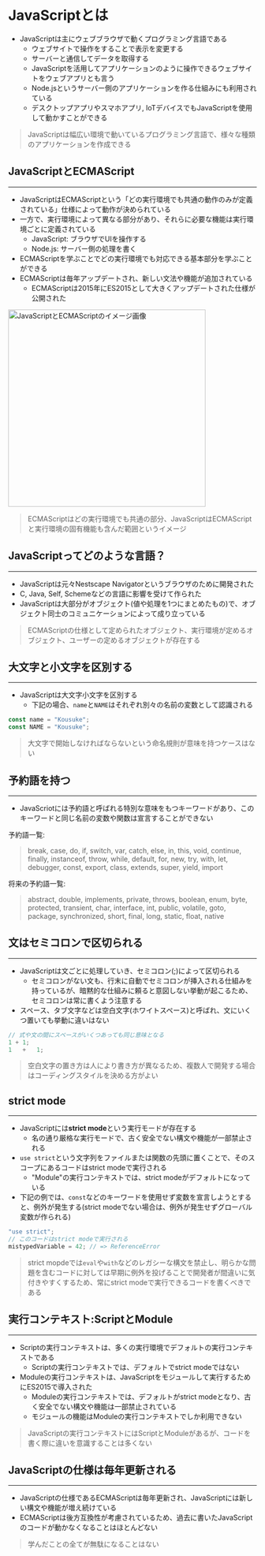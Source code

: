 # JavaScriptとは
- JavaScriptは主にウェブブラウザで動くプログラミング言語である
  - ウェブサイトで操作をすることで表示を変更する
  - サーバーと通信してデータを取得する
  - JavaScriptを活用してアプリケーションのように操作できるウェブサイトをウェブアプリとも言う
  - Node.jsというサーバー側のアプリケーションを作る仕組みにも利用されている
  - デスクトップアプリやスマホアプリ, IoTデバイスでもJavaScriptを使用して動かすことができる
> JavaScriptは幅広い環境で動いているプログラミング言語で、様々な種類のアプリケーションを作成できる

## JavaScriptとECMAScript
***
- JavaScriptはECMAScriptという「どの実行環境でも共通の動作のみが定義されている」仕様によって動作が決められている
- 一方で、実行環境によって異なる部分があり、それらに必要な機能は実行環境ごとに定義されている
  - JavaScript: ブラウザでUIを操作する
  - Node.js: サーバー側の処理を書く
- ECMAScriptを学ぶことでどの実行環境でも対応できる基本部分を学ぶことができる
- ECMAScriptは毎年アップデートされ、新しい文法や機能が追加されている
  - ECMAScriptは2015年にES2015として大きくアップデートされた仕様が公開された

<img width="400" alt="
JavaScriptとECMAScriptのイメージ画像" src="https://jsprimer.net/basic/introduction/img/javascript-ecmascript.png">
> ECMAScriptはどの実行環境でも共通の部分、JavaScriptはECMAScriptと実行環境の固有機能も含んだ範囲というイメージ

## JavaScriptってどのような言語？
***
- JavaScriptは元々Nestscape Navigatorというブラウザのために開発された
- C, Java, Self, Schemeなどの言語に影響を受けて作られた
- JavaScriptは大部分がオブジェクト(値や処理を1つにまとめたもの)で、オブジェクト同士のコミュニケーションによって成り立っている
> ECMAScriptの仕様として定められたオブジェクト、実行環境が定めるオブジェクト、ユーザーの定めるオブジェクトが存在する

## 大文字と小文字を区別する
***
- JavaScriptは大文字小文字を区別する
  - 下記の場合、`name`と`NAME`はそれぞれ別々の名前の変数として認識される
```JavaScript
const name = "Kousuke";
const NAME = "Kousuke";
```
> 大文字で開始しなければならないという命名規則が意味を持つケースはない

## 予約語を持つ
***
- JavaScriotには予約語と呼ばれる特別な意味をもつキーワードがあり、このキーワードと同じ名前の変数や関数は宣言することができない

予約語一覧:
> break, case, do, if, switch, var, catch, else, in, this, void, continue, finally, instanceof, throw, while, default, for, new, try, with, let, debugger, const, export, class, extends, super, yield, import

将来の予約語一覧:
> abstract, double, implements, private, throws, boolean, enum, byte, protected, transient, char, interface, int, public, volatile, goto, package, synchronized, short, final, long, static, float, native

## 文はセミコロンで区切られる
***
- JavaScriptは文ごとに処理していき、セミコロン(;)によって区切られる
  - セミコロンがない文も、行末に自動でセミコロンが挿入される仕組みを持っているが、暗黙的な仕組みに頼ると意図しない挙動が起こるため、セミコロンは常に書くよう注意する
- スペース、タブ文字などは空白文字(ホワイトスペース)と呼ばれ、文にいくつ置いても挙動に違いはない
```JavaScript
// 式や文の間にスペースがいくつあっても同じ意味となる
1 + 1;
1   +   1;
```
> 空白文字の置き方は人により書き方が異なるため、複数人で開発する場合はコーディングスタイルを決める方がよい

## strict mode
***
- JavaScriptには**strict mode**という実行モードが存在する
  - 名の通り厳格な実行モードで、古く安全でない構文や機能が一部禁止される
- `use strict`という文字列をファイルまたは関数の先頭に置くことで、そのスコープにあるコードはstrict modeで実行される
  - "Module"の実行コンテキストでは、strict modeがデフォルトになっている
- 下記の例では、`const`などのキーワードを使用せず変数を宣言しようとすると、例外が発生する(strict modeでない場合は、例外が発生せずグローバル変数が作られる)
```JavaScript
"use strict";
// このコードはstrict modeで実行される
mistypedVariable = 42; // => ReferenceError
```
> strict mopdeでは`eval`や`with`などのレガシーな構文を禁止し、明らかな問題を含むコードに対しては早期に例外を投げることで開発者が間違いに気付きやすくするため、常にstrict modeで実行できるコードを書くべきである

## 実行コンテキスト:ScriptとModule
***
- Scriptの実行コンテキストは、多くの実行環境でデフォルトの実行コンテキストである
  - Scriptの実行コンテキストでは、デフォルトでstrict modeではない
- Moduleの実行コンテキストは、JavaScriptをモジュールして実行するためにES2015で導入された
  - Moduleの実行コンテキストでは、デフォルトがstrict modeとなり、古く安全でない構文や機能は一部禁止されている
  - モジュールの機能はModuleの実行コンテキストでしか利用できない
> JavaScriptの実行コンテキストにはScriptとModuleがあるが、コードを書く際に違いを意識することは多くない

## JavaScriptの仕様は毎年更新される
***
- JavaScriptの仕様であるECMAScriptは毎年更新され、JavaScriptには新しい構文や機能が増え続けている
- ECMAScriptは後方互換性が考慮されているため、過去に書いたJavaScriptのコードが動かなくなることはほとんどない
> 学んだことの全てが無駄になることはない
